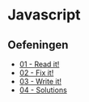 # Javascript

## Oefeningen

* [01 - Read it!](./01-Read-It/)
* [02 - Fix it!](./02-Fix-It/) 
* [03 - Write it!](./03-Write-It/)
* [04 - Solutions](./04-Solution/)
